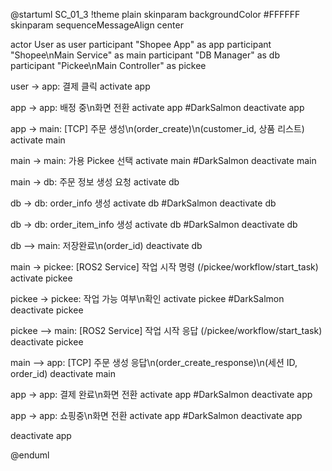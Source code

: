 @startuml SC_01_3
!theme plain
skinparam backgroundColor #FFFFFF
skinparam sequenceMessageAlign center

actor User as user
participant "Shopee App" as app
participant "Shopee\nMain Service" as main
participant "DB Manager" as db
participant "Pickee\nMain Controller" as pickee

user -> app: 결제 클릭
activate app

app -> app: 배정 중\n화면 전환
activate app #DarkSalmon
deactivate app

app -> main: [TCP] 주문 생성\n(order_create)\n(customer_id, 상품 리스트)
activate main

main -> main: 가용 Pickee 선택
activate main #DarkSalmon
deactivate main

main -> db: 주문 정보 생성 요청
activate db

db -> db: order_info 생성
activate db #DarkSalmon
deactivate db

db -> db: order_item_info 생성
activate db #DarkSalmon
deactivate db

db --> main: 저장완료\n(order_id)
deactivate db

main -> pickee: [ROS2 Service] 작업 시작 명령
(/pickee/workflow/start_task)
activate pickee

pickee -> pickee: 작업 가능 여부\n확인
activate pickee #DarkSalmon
deactivate pickee

pickee --> main: [ROS2 Service] 작업 시작 응답
(/pickee/workflow/start_task)
deactivate pickee

main --> app: [TCP] 주문 생성 응답\n(order_create_response)\n(세션 ID, order_id)
deactivate main

app -> app: 결제 완료\n화면 전환
activate app #DarkSalmon
deactivate app

app -> app: 쇼핑중\n화면 전환
activate app #DarkSalmon
deactivate app

deactivate app

@enduml